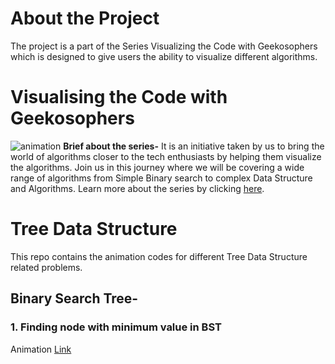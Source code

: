 # About the Project
The project is a part of the Series Visualizing the Code with Geekosophers which is designed to give users the ability to visualize different algorithms.

# Visualising the Code with Geekosophers
![animation](https://user-images.githubusercontent.com/25798011/125159716-b00e4000-e196-11eb-96d6-6d28b744398a.gif)
**Brief about the series-** It is an initiative taken by us to bring the world of algorithms closer to the tech enthusiasts by helping them visualize the algorithms. Join us in this journey where we will be covering a wide range of algorithms from Simple Binary search to complex Data Structure and Algorithms. Learn more about the series by clicking [here](https://www.geekosophers.com/blogs/Gu5linHJme9SHp8wblaH).

# Tree Data Structure
This repo contains the animation codes for different Tree Data Structure related problems.

## Binary Search Tree- 
### 1. Finding node with minimum value in BST
Animation [Link](https://animation.geekosophers.com/tree-data-structure/Binary%20Search%20Tree/FindMinNode/)
